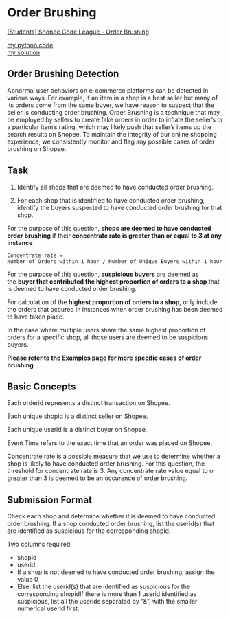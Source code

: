 # Order Brushing

[[Students] Shopee Code League - Order Brushing](https://www.kaggle.com/c/students-order-brushing-1)

[my python code](Orderbrushing.ipynb)  
[my solution](solution.csv)


## **Order Brushing Detection**

Abnormal user behaviors on e-commerce platforms can be detected in various ways. For example, if an item in a shop is a best seller but many of its orders come from the same buyer, we have reason to suspect that the seller is conducting order brushing. Order Brushing is a technique that may be employed by sellers to create fake orders in order to inflate the seller’s or a particular item’s rating, which may likely push that seller’s items up the search results on Shopee. To maintain the integrity of our online shopping experience, we consistently monitor and flag any possible cases of order brushing on Shopee.

## **Task**

1. Identify all shops that are deemed to have conducted order brushing.

2. For each shop that is identified to have conducted order brushing, identify the buyers suspected to have conducted order brushing for that shop.

For the purpose of this question, **shops are deemed to have conducted order brushing** if their **concentrate rate is greater than or equal to 3 at any instance**

```
Concentrate rate = 
Number of Orders within 1 hour / Number of Unique Buyers within 1 hour
```

For the purpose of this question, **suspicious buyers** are deemed as the **buyer that contributed the highest proportion of orders to a shop** that is deemed to have conducted order brushing.

For calculation of the **highest proportion of orders to a shop**, only include the orders that occured in instances when order brushing has been deemed to have taken place.

In the case where multiple users share the same highest proportion of orders for a specific shop, all those users are deemed to be suspicious buyers.

**Please refer to the Examples page for more specific cases of order brushing**

## **Basic Concepts**

Each orderid represents a distinct transaction on Shopee.

Each unique shopid is a distinct seller on Shopee.

Each unique userid is a distinct buyer on Shopee.

Event Time refers to the exact time that an order was placed on Shopee.

Concentrate rate is a possible measure that we use to determine whether a shop is likely to have conducted order brushing. For this question, the threshold for concentrate rate is 3. Any concentrate rate value equal to or greater than 3 is deemed to be an occurence of order brushing.

## **Submission Format**

Check each shop and determine whether it is deemed to have conducted order brushing. If a shop conducted order brushing, list the userid(s) that are identified as suspicious for the corresponding shopid.

Two columns required:

- shopid
- userid
- If a shop is not deemed to have conducted order brushing, assign the value 0 
- Else, list the userid(s) that are identified as suspicious for the corresponding shopidIf there is more than 1 userid identified as suspicious, list all the userids separated by “&”, with the smaller numerical userid first.
